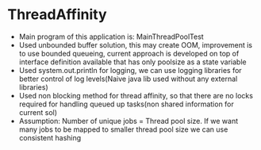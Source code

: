 # ThreadAffinity
- Main program of this application is: MainThreadPoolTest <br />
- Used unbounded buffer solution, this may create OOM, improvement is to use bounded queueing, current approach is developed on top of interface definition available that has only poolsize as a state variable <br />
- Used system.out.println for logging, we can use logging libraries for better control of log levels(Naive java lib used without any external libraries) <br />
- Used non blocking method for thread affinity, so that there are no locks required for handling queued up tasks(non shared information for current sol) <br />
- Assumption: Number of unique jobs = Thread pool size. If we want many jobs to be mapped to smaller thread pool size we can use consistent hashing  <br />

